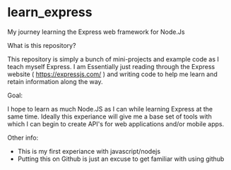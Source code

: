 # learn_express
My journey learning the Express web framework for Node.Js

What is this repository?

This repository is simply a bunch of mini-projects and example code as I teach myself Express. I am Essentially just reading through 
the Express website ( https://expressjs.com/ ) and writing code to help me learn and retain information along the way.

Goal:

I hope to learn as much Node.JS as I can while learning Express at the same time. Ideally this experiance will give me a base set of tools 
with which I can begin to create API's for web applications and/or mobile apps.

Other info:
- This is my first experiance with javascript/nodejs
- Putting this on Github is just an excuse to get familiar with using github
